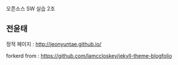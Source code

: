 오픈소스 SW 실습 2조

## 전윤태

정적 페이지 : http://jeonyuntae.github.io/

forkerd from : https://github.com/lamccloskey/jekyll-theme-blogfolio

